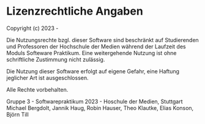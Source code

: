 # Lizenzrechtliche Angaben

Copyright (c) 2023 -

Die Nutzungsrechte bzgl. dieser Software sind beschränkt auf Studierenden und Professoren der Hochschule der Medien 
während der Laufzeit des Moduls Softeware Praktikum. 
Eine weitergehende Nutzung ist ohne schriftliche Zustimmung nicht zulässig.

Die Nutzung dieser Software erfolgt auf eigene Gefahr, eine Haftung jeglicher Art ist ausgeschlossen.

Alle Rechte vorbehalten.

Gruppe 3 - Softwarepraktikum 2023 - Hoschule der Medien, Stuttgart
Michael Bergdolt, Jannik Haug, Robin Hauser, Theo Klautke, Elias Konson, Björn Till